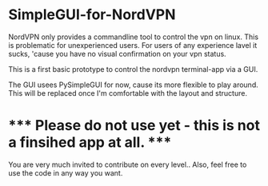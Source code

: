 # SimpleGUI-for-NordVPN

NordVPN only provides a commandline tool to control the vpn on linux. 
This is problematic for unexperienced users. For users of any experience lavel
it sucks, 'cause you have no visual confirmation on your vpn status.

This is a first basic prototype to control the nordvpn terminal-app via a GUI.

The GUI usees PySimpleGUI for now, cause its more flexible to play around.
This will be replaced once I'm comfortable with the layout and structure.

# *** Please do not use yet - this is not a finsihed app at all. ***

You are very much invited to contribute on every level..
Also, feel free to use the code in any way you want.

